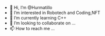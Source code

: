 - 👋 Hi, I’m @Hurmatillo
- 👀 I’m interested in Robotech and Coding,NFT
- 🌱 I’m currently learning C++
- 💞️ I’m looking to collaborate on ...
- 📫 How to reach me ...

<!---
Hurmatillo/Hurmatillo is a ✨ special ✨ repository because its `README.md` (this file) appears on your GitHub profile.
You can click the Preview link to take a look at your changes.
--->
